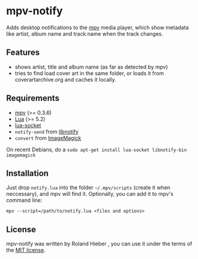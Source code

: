 
mpv-notify
==========

Adds desktop notifications to the [mpv](http://mpv.io) media player, which show
metadata like artist, album name and track name when the track changes.

Features
--------

* shows artist, title and album name (as far as detected by mpv)
* tries to find load cover art in the same folder, or loads it from
	coverartarchive.org and caches it locally.

Requirements
------------

* [mpv](http://mpv.io) (>= 0.3.6)
* [Lua](http://lua.org) (>= 5.2)
* [lua-socket](http://w3.impa.br/~diego/software/luasocket/)
* `notify-send` from [libnotify](https://github.com/GNOME/libnotify)
* `convert` from [ImageMagick](http://www.imagemagick.org)

On recent Debians, do a `sudo apt-get install lua-socket libnotify-bin
imagemagick`

Installation
------------

Just drop `notify.lua` into the folder `~/.mpv/scripts` (create it when neccessary),
and mpv will find it. Optionally, you can add it to mpv's command line:

    mpv --script=/path/to/notify.lua <files and options>

License
-------

mpv-notify was written by Roland Hieber <rohieb at rohieb.name>, you can use it
under the terms of the [MIT license](http://choosealicense.com/licenses/mit/).
